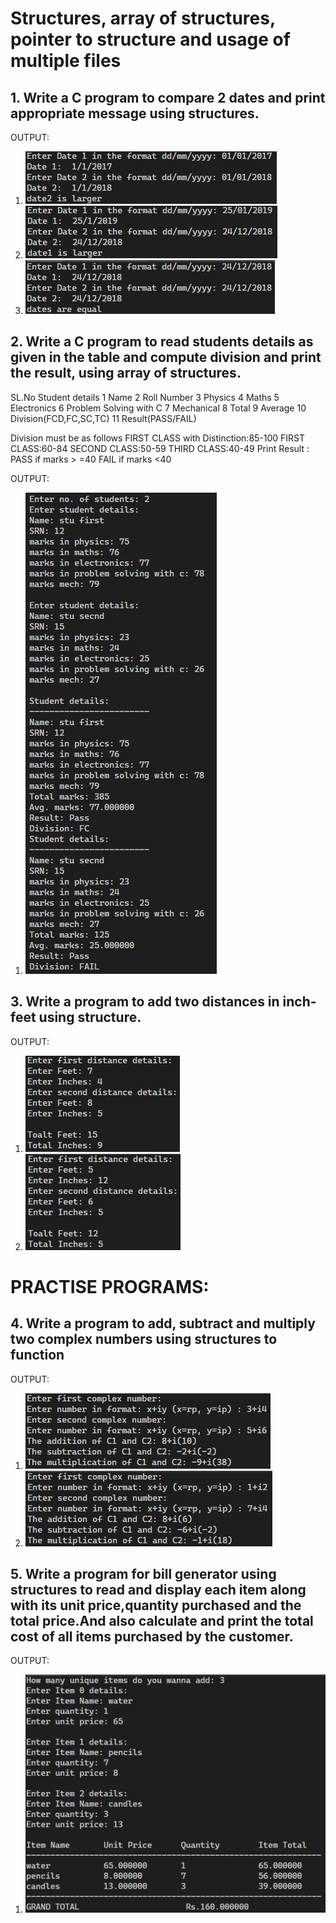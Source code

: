 # Structures, array of structures, pointer to structure and usage of multiple files
## 1. Write a C program to compare 2 dates and print appropriate message using structures.

OUTPUT:  

1. ![](output_screenshots/1a.png)
2. ![](output_screenshots/1b.png)
3. ![](output_screenshots/1c.png)

## 2. Write a C program to read students details as given in the table and compute division and print the result, using array of structures.

SL.No Student details
1 Name
2 Roll Number
3 Physics
4 Maths
5 Electronics
6 Problem Solving with C
7 Mechanical
8 Total
9 Average
10 Division(FCD,FC,SC,TC)
11 Result(PASS/FAIL)

Division must be as follows
FIRST CLASS with Distinction:85-100
FIRST CLASS:60-84
SECOND CLASS:50-59
THIRD CLASS:40-49
Print Result : PASS if marks > =40 FAIL if marks <40

OUTPUT:  
1. ![](output_screenshots/2.png)  

## 3. Write a program to add two distances in inch-feet using structure.

OUTPUT:  
1. ![](output_screenshots/3a.png)
2. ![](output_screenshots/3b.png)
# PRACTISE PROGRAMS: 
## 4. Write a program to add, subtract and multiply two complex numbers using structures to function

OUTPUT:  
1. ![](output_screenshots/4a.png)
2. ![](output_screenshots/4b.png)  

## 5. Write  a  program  for  bill  generator  using  structures  to  read  and  display  each  item along  with  its  unit  price,quantity  purchased  and  the  total  price.And  also  calculate  and print the total cost of all items purchased by the customer.

OUTPUT:  
1. ![](output_screenshots/5a.png)


